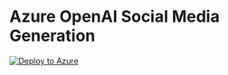 # Azure OpenAI Social Media Generation



[![Deploy to Azure](https://aka.ms/deploytoazurebutton)](https://portal.azure.com/#create/Microsoft.Template/uri/https%3A%2F%2Fraw.githubusercontent.com%2FSMC-Presales-Accelerators%2Fazure-openai-social-media-generation%2Fmain%2FDeployment%2Fmain.json)
